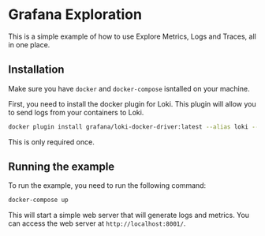 
# Grafana Exploration

This is a simple example of how to use Explore Metrics, Logs and Traces, all in one place.

## Installation

Make sure you have `docker` and `docker-compose` isntalled on your machine.

First, you need to install the docker plugin for Loki. This plugin will allow you to send logs from your containers to Loki.

```bash
docker plugin install grafana/loki-docker-driver:latest --alias loki --grant-all-permissions
```

This is only required once.

## Running the example

To run the example, you need to run the following command:

```bash
docker-compose up
```

This will start a simple web server that will generate logs and metrics. You can access the web server at `http://localhost:8001/`.
